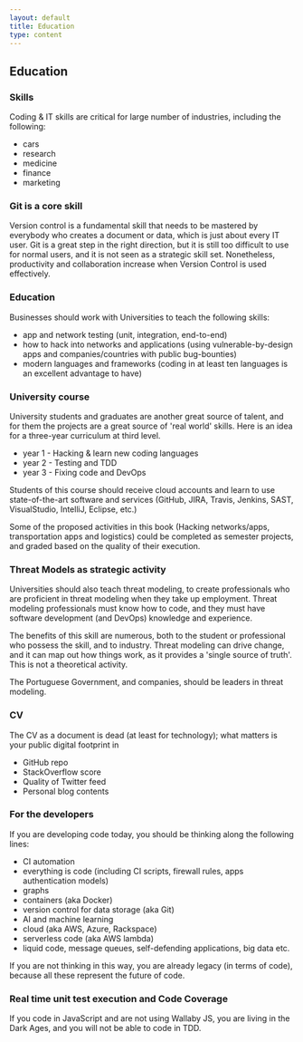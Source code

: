 ```yaml
---
layout: default
title: Education
type: content
---
```


## Education

### Skills

Coding & IT skills are critical for large number of industries, including the following:

* cars
* research
* medicine
* finance
* marketing

### Git is a core skill

Version control is a fundamental skill that needs to be mastered by everybody who creates a document or data, which is just about every IT user.
Git is a great step in the right direction, but it is still too difficult to use for normal users, and it is not seen as a strategic skill set.
Nonetheless, productivity and collaboration increase when Version Control is used effectively.

### Education

Businesses should work with Universities to teach the following skills:

* app and network testing (unit, integration, end-to-end)
* how to hack into networks and applications (using vulnerable-by-design apps and companies/countries with public bug-bounties)
* modern languages and frameworks (coding in at least ten languages is an excellent advantage to have)

### University course

University students and graduates are another great source of talent, and for them the projects are a great source of 'real world' skills. Here is an idea for a three-year curriculum at third level.

* year 1 - Hacking & learn new coding languages
* year 2 - Testing and TDD
* year 3 - Fixing code and DevOps

Students of this course should receive cloud accounts and learn to use state-of-the-art software and services (GitHub, JIRA, Travis, Jenkins, SAST, VisualStudio, IntelliJ, Eclipse, etc.)  

Some of the proposed activities in this book (Hacking networks/apps, transportation apps and logistics) could be completed as semester projects, and graded based on the quality of their execution.

### Threat Models as strategic activity

Universities should also teach threat modeling, to create professionals who are proficient in threat modeling when they take up employment. Threat modeling professionals must know how to code, and they must have software development (and DevOps) knowledge and experience.

The benefits of this skill are numerous, both to the student or professional who possess the skill, and to industry. Threat modeling can drive change, and it can map out how things work, as it provides a 'single source of truth'.
This is not a theoretical activity.

The Portuguese Government, and companies, should be leaders in threat modeling.

### CV

The CV as a document is dead (at least for technology); what matters is your public digital footprint in

* GitHub repo
* StackOverflow score
* Quality of Twitter feed
* Personal blog contents

### For the developers

If you are developing code today, you should be thinking along the following lines:

* CI automation
* everything is code (including CI scripts, firewall rules, apps authentication models)
* graphs
* containers (aka Docker)
* version control for data storage (aka Git)
* AI and machine learning
* cloud (aka AWS, Azure, Rackspace)
* serverless code (aka AWS lambda)
* liquid code, message queues, self-defending applications, big data etc.

If you are not thinking in this way, you are already legacy (in terms of code), because all these represent the future of code.

### Real time unit test execution and Code Coverage

If you code in JavaScript and are not using Wallaby JS, you are living in the Dark Ages, and you will not be able to code in TDD.
